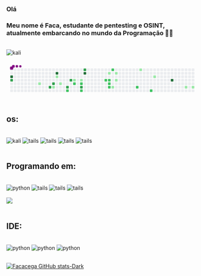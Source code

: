 ### Olá
### Meu nome é Faca, estudante de pentesting e OSINT, atualmente embarcando no mundo da Programação 🐱‍👤

<div style="display: inline_block"><br/>
<img align="center" alt="kali" src="https://img.shields.io/badge/Red%20Hat-EE0000?style=for-the-badge&logo=redhat&logoColor=white" />
</div>

<svg viewBox="-16 -32 880 192" width="880" height="192" xmlns="http://www.w3.org/2000/svg"><desc>Generated with https://github.com/Platane/snk</desc><style>@keyframes c0{69.84%{fill:var(--c4)}69.86%,to{fill:var(--ce)}}@keyframes c1{54.76%{fill:var(--c3)}54.78%,to{fill:var(--ce)}}@keyframes c2{3.99%{fill:var(--c1)}4.01%,to{fill:var(--ce)}}@keyframes c3{50.76%{fill:var(--c3)}50.78%,to{fill:var(--ce)}}@keyframes c4{50.14%{fill:var(--c3)}50.16%,to{fill:var(--ce)}}@keyframes c5{7.99%{fill:var(--c1)}8.01%,to{fill:var(--ce)}}@keyframes c6{65.53%{fill:var(--c4)}65.55%,to{fill:var(--ce)}}@keyframes c7{6.14%{fill:var(--c1)}6.16%,to{fill:var(--ce)}}@keyframes c8{7.07%{fill:var(--c1)}7.09%,to{fill:var(--ce)}}@keyframes c9{47.37%{fill:var(--c3)}47.39%,to{fill:var(--ce)}}@keyframes ca{43.99%{fill:var(--c2)}44.01%,to{fill:var(--ce)}}@keyframes cb{48.3%{fill:var(--c3)}48.32%,to{fill:var(--ce)}}@keyframes cc{11.68%{fill:var(--c1)}11.7%,to{fill:var(--ce)}}@keyframes cd{42.76%{fill:var(--c2)}42.78%,to{fill:var(--ce)}}@keyframes ce{12.3%{fill:var(--c1)}12.32%,to{fill:var(--ce)}}@keyframes cf{42.14%{fill:var(--c2)}42.16%,to{fill:var(--ce)}}@keyframes cg{46.14%{fill:var(--c3)}46.16%,to{fill:var(--ce)}}@keyframes ch{45.84%{fill:var(--c2)}45.86%,to{fill:var(--ce)}}@keyframes ci{62.76%{fill:var(--c3)}62.78%,to{fill:var(--ce)}}@keyframes cj{63.07%{fill:var(--c4)}63.09%,to{fill:var(--ce)}}@keyframes ck{36.61%{fill:var(--c2)}36.63%,to{fill:var(--ce)}}@keyframes cl{15.37%{fill:var(--c1)}15.39%,to{fill:var(--ce)}}@keyframes cm{36.3%{fill:var(--c2)}36.32%,to{fill:var(--ce)}}@keyframes cn{35.99%{fill:var(--c2)}36.01%,to{fill:var(--ce)}}@keyframes co{35.68%{fill:var(--c2)}35.7%,to{fill:var(--ce)}}@keyframes cp{38.14%{fill:var(--c2)}38.16%,to{fill:var(--ce)}}@keyframes cq{17.53%{fill:var(--c1)}17.55%,to{fill:var(--ce)}}@keyframes cr{15.99%{fill:var(--c1)}16.01%,to{fill:var(--ce)}}@keyframes cs{16.61%{fill:var(--c1)}16.63%,to{fill:var(--ce)}}@keyframes ct{33.22%{fill:var(--c2)}33.24%,to{fill:var(--ce)}}@keyframes cu{21.53%{fill:var(--c1)}21.55%,to{fill:var(--ce)}}@keyframes cv{31.68%{fill:var(--c2)}31.7%,to{fill:var(--ce)}}@keyframes cw{23.37%{fill:var(--c1)}23.39%,to{fill:var(--ce)}}@keyframes cx{84.3%{fill:var(--c4)}84.32%,to{fill:var(--ce)}}@keyframes cy{27.07%{fill:var(--c1)}27.09%,to{fill:var(--ce)}}@keyframes cz{27.68%{fill:var(--c1)}27.7%,to{fill:var(--ce)}}@keyframes u0{3.99%{transform:scale(0,1)}4.01%,6.14%{transform:scale(.07,1)}6.16%,7.07%{transform:scale(.14,1)}7.09%,7.99%{transform:scale(.21,1)}11.68%,8.01%{transform:scale(.29,1)}11.7%,12.3%{transform:scale(.36,1)}12.32%,15.37%{transform:scale(.43,1)}15.39%,15.99%{transform:scale(.5,1)}16.01%,16.61%{transform:scale(.57,1)}16.63%,17.53%{transform:scale(.64,1)}17.55%,21.53%{transform:scale(.71,1)}21.55%,23.37%{transform:scale(.79,1)}23.39%,27.07%{transform:scale(.86,1)}27.09%,27.68%{transform:scale(.93,1)}27.7%,to{transform:scale(1,1)}}@keyframes u1{31.68%{transform:scale(0,1)}31.7%,33.22%{transform:scale(.09,1)}33.24%,35.68%{transform:scale(.18,1)}35.7%,35.99%{transform:scale(.27,1)}36.01%,36.3%{transform:scale(.36,1)}36.32%,36.61%{transform:scale(.45,1)}36.63%,38.14%{transform:scale(.55,1)}38.16%,42.14%{transform:scale(.64,1)}42.16%,42.76%{transform:scale(.73,1)}42.78%,43.99%{transform:scale(.82,1)}44.01%,45.84%{transform:scale(.91,1)}45.86%,to{transform:scale(1,1)}}@keyframes u2{46.14%{transform:scale(0,1)}46.16%,47.37%{transform:scale(.14,1)}47.39%,48.3%{transform:scale(.29,1)}48.32%,50.14%{transform:scale(.43,1)}50.16%,50.76%{transform:scale(.57,1)}50.78%,54.76%{transform:scale(.71,1)}54.78%,62.76%{transform:scale(.86,1)}62.78%,to{transform:scale(1,1)}}@keyframes u3{63.07%{transform:scale(0,1)}63.09%,65.53%{transform:scale(.25,1)}65.55%,69.84%{transform:scale(.5,1)}69.86%,84.3%{transform:scale(.75,1)}84.32%,to{transform:scale(1,1)}}@keyframes s0{0%,99.69%{transform:translate(0,-16px)}.31%{transform:translate(0,0)}2.77%{transform:translate(128px,0)}4%{transform:translate(128px,64px)}4.92%,50.46%{transform:translate(176px,64px)}5.23%{transform:translate(176px,48px)}5.85%{transform:translate(208px,48px)}6.15%{transform:translate(208px,32px)}6.46%{transform:translate(224px,32px)}7.08%{transform:translate(224px,64px)}7.38%{transform:translate(208px,64px)}7.69%{transform:translate(208px,80px)}8%{transform:translate(192px,80px)}8.31%{transform:translate(192px,96px)}9.23%{transform:translate(240px,96px)}9.85%{transform:translate(240px,64px)}10.15%,47.69%{transform:translate(256px,64px)}10.77%{transform:translate(256px,32px)}11.38%{transform:translate(288px,32px)}11.69%{transform:translate(288px,48px)}14.15%{transform:translate(416px,48px)}14.46%{transform:translate(416px,32px)}15.08%{transform:translate(448px,32px)}15.38%{transform:translate(448px,16px)}16%{transform:translate(480px,16px)}16.62%{transform:translate(480px,48px)}16.92%{transform:translate(464px,48px)}17.54%{transform:translate(464px,80px)}19.38%{transform:translate(560px,80px)}19.69%{transform:translate(560px,64px)}20.31%{transform:translate(592px,64px)}21.54%{transform:translate(592px,0)}22.77%{transform:translate(656px,0)}23.38%{transform:translate(656px,32px)}26.15%{transform:translate(800px,32px)}27.08%{transform:translate(800px,80px)}27.69%{transform:translate(832px,80px)}28%{transform:translate(832px,96px)}31.69%{transform:translate(640px,96px)}32%{transform:translate(640px,80px)}35.69%{transform:translate(448px,80px)}36.31%{transform:translate(448px,48px)}36.62%{transform:translate(432px,48px)}36.92%{transform:translate(432px,32px)}37.54%{transform:translate(464px,32px)}38.15%{transform:translate(464px,0)}40.31%{transform:translate(352px,0)}40.92%{transform:translate(352px,32px)}41.54%{transform:translate(320px,32px)}42.15%{transform:translate(320px,64px)}43.08%,48%{transform:translate(272px,64px)}43.69%{transform:translate(272px,96px)}44%{transform:translate(256px,96px)}44.31%{transform:translate(256px,112px)}45.54%{transform:translate(320px,112px)}46.15%{transform:translate(320px,80px)}47.38%{transform:translate(256px,80px)}48.31%{transform:translate(272px,48px)}49.85%{transform:translate(192px,48px)}50.15%{transform:translate(192px,64px)}50.77%{transform:translate(176px,80px)}51.08%{transform:translate(160px,80px)}51.69%{transform:translate(160px,48px)}55.08%{transform:translate(-16px,48px)}55.69%{transform:translate(-16px,16px)}59.69%{transform:translate(192px,16px)}60%{transform:translate(192px,0)}62.77%{transform:translate(336px,0)}63.08%{transform:translate(336px,16px)}69.54%{transform:translate(0,16px)}69.85%{transform:translate(0,32px)}84%{transform:translate(736px,32px)}84.31%{transform:translate(736px,48px)}96.92%{transform:translate(80px,48px)}97.54%{transform:translate(80px,16px)}97.85%{transform:translate(64px,16px)}98.46%{transform:translate(64px,-16px)}}@keyframes s1{0%,99.69%{transform:translate(16px,-16px)}.31%{transform:translate(0,-16px)}.62%{transform:translate(0,0)}3.08%{transform:translate(128px,0)}4.31%{transform:translate(128px,64px)}5.23%,50.77%{transform:translate(176px,64px)}5.54%{transform:translate(176px,48px)}6.15%{transform:translate(208px,48px)}6.46%{transform:translate(208px,32px)}6.77%{transform:translate(224px,32px)}7.38%{transform:translate(224px,64px)}7.69%{transform:translate(208px,64px)}8%{transform:translate(208px,80px)}8.31%{transform:translate(192px,80px)}8.62%{transform:translate(192px,96px)}9.54%{transform:translate(240px,96px)}10.15%{transform:translate(240px,64px)}10.46%,48%{transform:translate(256px,64px)}11.08%{transform:translate(256px,32px)}11.69%{transform:translate(288px,32px)}12%{transform:translate(288px,48px)}14.46%{transform:translate(416px,48px)}14.77%{transform:translate(416px,32px)}15.38%{transform:translate(448px,32px)}15.69%{transform:translate(448px,16px)}16.31%{transform:translate(480px,16px)}16.92%{transform:translate(480px,48px)}17.23%{transform:translate(464px,48px)}17.85%{transform:translate(464px,80px)}19.69%{transform:translate(560px,80px)}20%{transform:translate(560px,64px)}20.62%{transform:translate(592px,64px)}21.85%{transform:translate(592px,0)}23.08%{transform:translate(656px,0)}23.69%{transform:translate(656px,32px)}26.46%{transform:translate(800px,32px)}27.38%{transform:translate(800px,80px)}28%{transform:translate(832px,80px)}28.31%{transform:translate(832px,96px)}32%{transform:translate(640px,96px)}32.31%{transform:translate(640px,80px)}36%{transform:translate(448px,80px)}36.62%{transform:translate(448px,48px)}36.92%{transform:translate(432px,48px)}37.23%{transform:translate(432px,32px)}37.85%{transform:translate(464px,32px)}38.46%{transform:translate(464px,0)}40.62%{transform:translate(352px,0)}41.23%{transform:translate(352px,32px)}41.85%{transform:translate(320px,32px)}42.46%{transform:translate(320px,64px)}43.38%,48.31%{transform:translate(272px,64px)}44%{transform:translate(272px,96px)}44.31%{transform:translate(256px,96px)}44.62%{transform:translate(256px,112px)}45.85%{transform:translate(320px,112px)}46.46%{transform:translate(320px,80px)}47.69%{transform:translate(256px,80px)}48.62%{transform:translate(272px,48px)}50.15%{transform:translate(192px,48px)}50.46%{transform:translate(192px,64px)}51.08%{transform:translate(176px,80px)}51.38%{transform:translate(160px,80px)}52%{transform:translate(160px,48px)}55.38%{transform:translate(-16px,48px)}56%{transform:translate(-16px,16px)}60%{transform:translate(192px,16px)}60.31%{transform:translate(192px,0)}63.08%{transform:translate(336px,0)}63.38%{transform:translate(336px,16px)}69.85%{transform:translate(0,16px)}70.15%{transform:translate(0,32px)}84.31%{transform:translate(736px,32px)}84.62%{transform:translate(736px,48px)}97.23%{transform:translate(80px,48px)}97.85%{transform:translate(80px,16px)}98.15%{transform:translate(64px,16px)}98.77%{transform:translate(64px,-16px)}}@keyframes s2{0%,99.69%{transform:translate(32px,-16px)}.62%{transform:translate(0,-16px)}.92%{transform:translate(0,0)}3.38%{transform:translate(128px,0)}4.62%{transform:translate(128px,64px)}5.54%,51.08%{transform:translate(176px,64px)}5.85%{transform:translate(176px,48px)}6.46%{transform:translate(208px,48px)}6.77%{transform:translate(208px,32px)}7.08%{transform:translate(224px,32px)}7.69%{transform:translate(224px,64px)}8%{transform:translate(208px,64px)}8.31%{transform:translate(208px,80px)}8.62%{transform:translate(192px,80px)}8.92%{transform:translate(192px,96px)}9.85%{transform:translate(240px,96px)}10.46%{transform:translate(240px,64px)}10.77%,48.31%{transform:translate(256px,64px)}11.38%{transform:translate(256px,32px)}12%{transform:translate(288px,32px)}12.31%{transform:translate(288px,48px)}14.77%{transform:translate(416px,48px)}15.08%{transform:translate(416px,32px)}15.69%{transform:translate(448px,32px)}16%{transform:translate(448px,16px)}16.62%{transform:translate(480px,16px)}17.23%{transform:translate(480px,48px)}17.54%{transform:translate(464px,48px)}18.15%{transform:translate(464px,80px)}20%{transform:translate(560px,80px)}20.31%{transform:translate(560px,64px)}20.92%{transform:translate(592px,64px)}22.15%{transform:translate(592px,0)}23.38%{transform:translate(656px,0)}24%{transform:translate(656px,32px)}26.77%{transform:translate(800px,32px)}27.69%{transform:translate(800px,80px)}28.31%{transform:translate(832px,80px)}28.62%{transform:translate(832px,96px)}32.31%{transform:translate(640px,96px)}32.62%{transform:translate(640px,80px)}36.31%{transform:translate(448px,80px)}36.92%{transform:translate(448px,48px)}37.23%{transform:translate(432px,48px)}37.54%{transform:translate(432px,32px)}38.15%{transform:translate(464px,32px)}38.77%{transform:translate(464px,0)}40.92%{transform:translate(352px,0)}41.54%{transform:translate(352px,32px)}42.15%{transform:translate(320px,32px)}42.77%{transform:translate(320px,64px)}43.69%,48.62%{transform:translate(272px,64px)}44.31%{transform:translate(272px,96px)}44.62%{transform:translate(256px,96px)}44.92%{transform:translate(256px,112px)}46.15%{transform:translate(320px,112px)}46.77%{transform:translate(320px,80px)}48%{transform:translate(256px,80px)}48.92%{transform:translate(272px,48px)}50.46%{transform:translate(192px,48px)}50.77%{transform:translate(192px,64px)}51.38%{transform:translate(176px,80px)}51.69%{transform:translate(160px,80px)}52.31%{transform:translate(160px,48px)}55.69%{transform:translate(-16px,48px)}56.31%{transform:translate(-16px,16px)}60.31%{transform:translate(192px,16px)}60.62%{transform:translate(192px,0)}63.38%{transform:translate(336px,0)}63.69%{transform:translate(336px,16px)}70.15%{transform:translate(0,16px)}70.46%{transform:translate(0,32px)}84.62%{transform:translate(736px,32px)}84.92%{transform:translate(736px,48px)}97.54%{transform:translate(80px,48px)}98.15%{transform:translate(80px,16px)}98.46%{transform:translate(64px,16px)}99.08%{transform:translate(64px,-16px)}}@keyframes s3{0%,99.69%{transform:translate(48px,-16px)}.92%{transform:translate(0,-16px)}1.23%{transform:translate(0,0)}3.69%{transform:translate(128px,0)}4.92%{transform:translate(128px,64px)}5.85%,51.38%{transform:translate(176px,64px)}6.15%{transform:translate(176px,48px)}6.77%{transform:translate(208px,48px)}7.08%{transform:translate(208px,32px)}7.38%{transform:translate(224px,32px)}8%{transform:translate(224px,64px)}8.31%{transform:translate(208px,64px)}8.62%{transform:translate(208px,80px)}8.92%{transform:translate(192px,80px)}9.23%{transform:translate(192px,96px)}10.15%{transform:translate(240px,96px)}10.77%{transform:translate(240px,64px)}11.08%,48.62%{transform:translate(256px,64px)}11.69%{transform:translate(256px,32px)}12.31%{transform:translate(288px,32px)}12.62%{transform:translate(288px,48px)}15.08%{transform:translate(416px,48px)}15.38%{transform:translate(416px,32px)}16%{transform:translate(448px,32px)}16.31%{transform:translate(448px,16px)}16.92%{transform:translate(480px,16px)}17.54%{transform:translate(480px,48px)}17.85%{transform:translate(464px,48px)}18.46%{transform:translate(464px,80px)}20.31%{transform:translate(560px,80px)}20.62%{transform:translate(560px,64px)}21.23%{transform:translate(592px,64px)}22.46%{transform:translate(592px,0)}23.69%{transform:translate(656px,0)}24.31%{transform:translate(656px,32px)}27.08%{transform:translate(800px,32px)}28%{transform:translate(800px,80px)}28.62%{transform:translate(832px,80px)}28.92%{transform:translate(832px,96px)}32.62%{transform:translate(640px,96px)}32.92%{transform:translate(640px,80px)}36.62%{transform:translate(448px,80px)}37.23%{transform:translate(448px,48px)}37.54%{transform:translate(432px,48px)}37.85%{transform:translate(432px,32px)}38.46%{transform:translate(464px,32px)}39.08%{transform:translate(464px,0)}41.23%{transform:translate(352px,0)}41.85%{transform:translate(352px,32px)}42.46%{transform:translate(320px,32px)}43.08%{transform:translate(320px,64px)}44%,48.92%{transform:translate(272px,64px)}44.62%{transform:translate(272px,96px)}44.92%{transform:translate(256px,96px)}45.23%{transform:translate(256px,112px)}46.46%{transform:translate(320px,112px)}47.08%{transform:translate(320px,80px)}48.31%{transform:translate(256px,80px)}49.23%{transform:translate(272px,48px)}50.77%{transform:translate(192px,48px)}51.08%{transform:translate(192px,64px)}51.69%{transform:translate(176px,80px)}52%{transform:translate(160px,80px)}52.62%{transform:translate(160px,48px)}56%{transform:translate(-16px,48px)}56.62%{transform:translate(-16px,16px)}60.62%{transform:translate(192px,16px)}60.92%{transform:translate(192px,0)}63.69%{transform:translate(336px,0)}64%{transform:translate(336px,16px)}70.46%{transform:translate(0,16px)}70.77%{transform:translate(0,32px)}84.92%{transform:translate(736px,32px)}85.23%{transform:translate(736px,48px)}97.85%{transform:translate(80px,48px)}98.46%{transform:translate(80px,16px)}98.77%{transform:translate(64px,16px)}99.38%{transform:translate(64px,-16px)}}:root{--cb:#1b1f230a;--cs:purple;--ce:#ebedf0;--c0:#ebedf0;--c1:#9be9a8;--c2:#40c463;--c3:#30a14e;--c4:#216e39}@media (prefers-color-scheme:dark){:root{--cb:#1b1f230a;--cs:purple;--ce:#161b22;--c1:#01311f;--c2:#034525;--c3:#0f6d31;--c4:#00c647}}.c{shape-rendering:geometricPrecision;fill:var(--ce);stroke-width:1px;stroke:var(--cb);animation:none 32500ms linear infinite}.c.c0{fill:var(--c4);animation-name:c0}.c.c1{fill:var(--c3);animation-name:c1}.c.c2{fill:var(--c1);animation-name:c2}.c.c3,.c.c4{fill:var(--c3);animation-name:c3}.c.c4{animation-name:c4}.c.c5{fill:var(--c1);animation-name:c5}.c.c6{fill:var(--c4);animation-name:c6}.c.c7,.c.c8{fill:var(--c1);animation-name:c7}.c.c8{animation-name:c8}.c.c9{fill:var(--c3);animation-name:c9}.c.ca{fill:var(--c2);animation-name:ca}.c.cb{fill:var(--c3);animation-name:cb}.c.cc{fill:var(--c1);animation-name:cc}.c.cd{fill:var(--c2);animation-name:cd}.c.ce{fill:var(--c1);animation-name:ce}.c.cf{fill:var(--c2);animation-name:cf}.c.cg{fill:var(--c3);animation-name:cg}.c.ch{fill:var(--c2);animation-name:ch}.c.ci{fill:var(--c3);animation-name:ci}.c.cj{fill:var(--c4);animation-name:cj}.c.ck{fill:var(--c2);animation-name:ck}.c.cl{fill:var(--c1);animation-name:cl}.c.cm{fill:var(--c2);animation-name:cm}.c.cn,.c.co,.c.cp{fill:var(--c2);animation-name:cn}.c.co,.c.cp{animation-name:co}.c.cp{animation-name:cp}.c.cq,.c.cr,.c.cs{fill:var(--c1);animation-name:cq}.c.cr,.c.cs{animation-name:cr}.c.cs{animation-name:cs}.c.ct{fill:var(--c2);animation-name:ct}.c.cu{fill:var(--c1);animation-name:cu}.c.cv{fill:var(--c2);animation-name:cv}.c.cw{fill:var(--c1);animation-name:cw}.c.cx{fill:var(--c4);animation-name:cx}.c.cy,.c.cz{fill:var(--c1);animation-name:cy}.c.cz{animation-name:cz}.s,.u{animation:none linear 32500ms infinite}.u,.u.u0{transform-origin:0 0}.u{transform:scale(0,1)}.u.u0{fill:var(--c1);animation-name:u0}.u.u1{fill:var(--c2);animation-name:u1;transform-origin:329.8px 0}.u.u2{fill:var(--c3);animation-name:u2;transform-origin:588.9px 0}.u.u3{fill:var(--c4);animation-name:u3;transform-origin:753.8px 0}.s{shape-rendering:geometricPrecision;fill:var(--cs)}.s.s0{transform:translate(0,-16px);animation-name:s0}.s.s1{transform:translate(16px,-16px);animation-name:s1}.s.s2{transform:translate(32px,-16px);animation-name:s2}.s.s3{transform:translate(48px,-16px);animation-name:s3}</style><rect class="c" x="2" y="2" rx="2" ry="2" width="12" height="12"/><rect class="c" x="2" y="18" rx="2" ry="2" width="12" height="12"/><rect class="c c0" x="2" y="34" rx="2" ry="2" width="12" height="12"/><rect class="c c1" x="2" y="50" rx="2" ry="2" width="12" height="12"/><rect class="c" x="2" y="66" rx="2" ry="2" width="12" height="12"/><rect class="c" x="2" y="82" rx="2" ry="2" width="12" height="12"/><rect class="c" x="2" y="98" rx="2" ry="2" width="12" height="12"/><rect class="c" x="18" y="2" rx="2" ry="2" width="12" height="12"/><rect class="c" x="18" y="18" rx="2" ry="2" width="12" height="12"/><rect class="c" x="18" y="34" rx="2" ry="2" width="12" height="12"/><rect class="c" x="18" y="50" rx="2" ry="2" width="12" height="12"/><rect class="c" x="18" y="66" rx="2" ry="2" width="12" height="12"/><rect class="c" x="18" y="82" rx="2" ry="2" width="12" height="12"/><rect class="c" x="18" y="98" rx="2" ry="2" width="12" height="12"/><rect class="c" x="34" y="2" rx="2" ry="2" width="12" height="12"/><rect class="c" x="34" y="18" rx="2" ry="2" width="12" height="12"/><rect class="c" x="34" y="34" rx="2" ry="2" width="12" height="12"/><rect class="c" x="34" y="50" rx="2" ry="2" width="12" height="12"/><rect class="c" x="34" y="66" rx="2" ry="2" width="12" height="12"/><rect class="c" x="34" y="82" rx="2" ry="2" width="12" height="12"/><rect class="c" x="34" y="98" rx="2" ry="2" width="12" height="12"/><rect class="c" x="50" y="2" rx="2" ry="2" width="12" height="12"/><rect class="c" x="50" y="18" rx="2" ry="2" width="12" height="12"/><rect class="c" x="50" y="34" rx="2" ry="2" width="12" height="12"/><rect class="c" x="50" y="50" rx="2" ry="2" width="12" height="12"/><rect class="c" x="50" y="66" rx="2" ry="2" width="12" height="12"/><rect class="c" x="50" y="82" rx="2" ry="2" width="12" height="12"/><rect class="c" x="50" y="98" rx="2" ry="2" width="12" height="12"/><rect class="c" x="66" y="2" rx="2" ry="2" width="12" height="12"/><rect class="c" x="66" y="18" rx="2" ry="2" width="12" height="12"/><rect class="c" x="66" y="34" rx="2" ry="2" width="12" height="12"/><rect class="c" x="66" y="50" rx="2" ry="2" width="12" height="12"/><rect class="c" x="66" y="66" rx="2" ry="2" width="12" height="12"/><rect class="c" x="66" y="82" rx="2" ry="2" width="12" height="12"/><rect class="c" x="66" y="98" rx="2" ry="2" width="12" height="12"/><rect class="c" x="82" y="2" rx="2" ry="2" width="12" height="12"/><rect class="c" x="82" y="18" rx="2" ry="2" width="12" height="12"/><rect class="c" x="82" y="34" rx="2" ry="2" width="12" height="12"/><rect class="c" x="82" y="50" rx="2" ry="2" width="12" height="12"/><rect class="c" x="82" y="66" rx="2" ry="2" width="12" height="12"/><rect class="c" x="82" y="82" rx="2" ry="2" width="12" height="12"/><rect class="c" x="82" y="98" rx="2" ry="2" width="12" height="12"/><rect class="c" x="98" y="2" rx="2" ry="2" width="12" height="12"/><rect class="c" x="98" y="18" rx="2" ry="2" width="12" height="12"/><rect class="c" x="98" y="34" rx="2" ry="2" width="12" height="12"/><rect class="c" x="98" y="50" rx="2" ry="2" width="12" height="12"/><rect class="c" x="98" y="66" rx="2" ry="2" width="12" height="12"/><rect class="c" x="98" y="82" rx="2" ry="2" width="12" height="12"/><rect class="c" x="98" y="98" rx="2" ry="2" width="12" height="12"/><rect class="c" x="114" y="2" rx="2" ry="2" width="12" height="12"/><rect class="c" x="114" y="18" rx="2" ry="2" width="12" height="12"/><rect class="c" x="114" y="34" rx="2" ry="2" width="12" height="12"/><rect class="c" x="114" y="50" rx="2" ry="2" width="12" height="12"/><rect class="c" x="114" y="66" rx="2" ry="2" width="12" height="12"/><rect class="c" x="114" y="82" rx="2" ry="2" width="12" height="12"/><rect class="c" x="114" y="98" rx="2" ry="2" width="12" height="12"/><rect class="c" x="130" y="2" rx="2" ry="2" width="12" height="12"/><rect class="c" x="130" y="18" rx="2" ry="2" width="12" height="12"/><rect class="c" x="130" y="34" rx="2" ry="2" width="12" height="12"/><rect class="c" x="130" y="50" rx="2" ry="2" width="12" height="12"/><rect class="c c2" x="130" y="66" rx="2" ry="2" width="12" height="12"/><rect class="c" x="130" y="82" rx="2" ry="2" width="12" height="12"/><rect class="c" x="130" y="98" rx="2" ry="2" width="12" height="12"/><rect class="c" x="146" y="2" rx="2" ry="2" width="12" height="12"/><rect class="c" x="146" y="18" rx="2" ry="2" width="12" height="12"/><rect class="c" x="146" y="34" rx="2" ry="2" width="12" height="12"/><rect class="c" x="146" y="50" rx="2" ry="2" width="12" height="12"/><rect class="c" x="146" y="66" rx="2" ry="2" width="12" height="12"/><rect class="c" x="146" y="82" rx="2" ry="2" width="12" height="12"/><rect class="c" x="146" y="98" rx="2" ry="2" width="12" height="12"/><rect class="c" x="162" y="2" rx="2" ry="2" width="12" height="12"/><rect class="c" x="162" y="18" rx="2" ry="2" width="12" height="12"/><rect class="c" x="162" y="34" rx="2" ry="2" width="12" height="12"/><rect class="c" x="162" y="50" rx="2" ry="2" width="12" height="12"/><rect class="c" x="162" y="66" rx="2" ry="2" width="12" height="12"/><rect class="c" x="162" y="82" rx="2" ry="2" width="12" height="12"/><rect class="c" x="162" y="98" rx="2" ry="2" width="12" height="12"/><rect class="c" x="178" y="2" rx="2" ry="2" width="12" height="12"/><rect class="c" x="178" y="18" rx="2" ry="2" width="12" height="12"/><rect class="c" x="178" y="34" rx="2" ry="2" width="12" height="12"/><rect class="c" x="178" y="50" rx="2" ry="2" width="12" height="12"/><rect class="c" x="178" y="66" rx="2" ry="2" width="12" height="12"/><rect class="c c3" x="178" y="82" rx="2" ry="2" width="12" height="12"/><rect class="c" x="178" y="98" rx="2" ry="2" width="12" height="12"/><rect class="c" x="194" y="2" rx="2" ry="2" width="12" height="12"/><rect class="c" x="194" y="18" rx="2" ry="2" width="12" height="12"/><rect class="c" x="194" y="34" rx="2" ry="2" width="12" height="12"/><rect class="c" x="194" y="50" rx="2" ry="2" width="12" height="12"/><rect class="c c4" x="194" y="66" rx="2" ry="2" width="12" height="12"/><rect class="c c5" x="194" y="82" rx="2" ry="2" width="12" height="12"/><rect class="c" x="194" y="98" rx="2" ry="2" width="12" height="12"/><rect class="c" x="210" y="2" rx="2" ry="2" width="12" height="12"/><rect class="c c6" x="210" y="18" rx="2" ry="2" width="12" height="12"/><rect class="c c7" x="210" y="34" rx="2" ry="2" width="12" height="12"/><rect class="c" x="210" y="50" rx="2" ry="2" width="12" height="12"/><rect class="c" x="210" y="66" rx="2" ry="2" width="12" height="12"/><rect class="c" x="210" y="82" rx="2" ry="2" width="12" height="12"/><rect class="c" x="210" y="98" rx="2" ry="2" width="12" height="12"/><rect class="c" x="226" y="2" rx="2" ry="2" width="12" height="12"/><rect class="c" x="226" y="18" rx="2" ry="2" width="12" height="12"/><rect class="c" x="226" y="34" rx="2" ry="2" width="12" height="12"/><rect class="c" x="226" y="50" rx="2" ry="2" width="12" height="12"/><rect class="c c8" x="226" y="66" rx="2" ry="2" width="12" height="12"/><rect class="c" x="226" y="82" rx="2" ry="2" width="12" height="12"/><rect class="c" x="226" y="98" rx="2" ry="2" width="12" height="12"/><rect class="c" x="242" y="2" rx="2" ry="2" width="12" height="12"/><rect class="c" x="242" y="18" rx="2" ry="2" width="12" height="12"/><rect class="c" x="242" y="34" rx="2" ry="2" width="12" height="12"/><rect class="c" x="242" y="50" rx="2" ry="2" width="12" height="12"/><rect class="c" x="242" y="66" rx="2" ry="2" width="12" height="12"/><rect class="c" x="242" y="82" rx="2" ry="2" width="12" height="12"/><rect class="c" x="242" y="98" rx="2" ry="2" width="12" height="12"/><rect class="c" x="258" y="2" rx="2" ry="2" width="12" height="12"/><rect class="c" x="258" y="18" rx="2" ry="2" width="12" height="12"/><rect class="c" x="258" y="34" rx="2" ry="2" width="12" height="12"/><rect class="c" x="258" y="50" rx="2" ry="2" width="12" height="12"/><rect class="c" x="258" y="66" rx="2" ry="2" width="12" height="12"/><rect class="c c9" x="258" y="82" rx="2" ry="2" width="12" height="12"/><rect class="c ca" x="258" y="98" rx="2" ry="2" width="12" height="12"/><rect class="c" x="274" y="2" rx="2" ry="2" width="12" height="12"/><rect class="c" x="274" y="18" rx="2" ry="2" width="12" height="12"/><rect class="c" x="274" y="34" rx="2" ry="2" width="12" height="12"/><rect class="c cb" x="274" y="50" rx="2" ry="2" width="12" height="12"/><rect class="c" x="274" y="66" rx="2" ry="2" width="12" height="12"/><rect class="c" x="274" y="82" rx="2" ry="2" width="12" height="12"/><rect class="c" x="274" y="98" rx="2" ry="2" width="12" height="12"/><rect class="c" x="290" y="2" rx="2" ry="2" width="12" height="12"/><rect class="c" x="290" y="18" rx="2" ry="2" width="12" height="12"/><rect class="c" x="290" y="34" rx="2" ry="2" width="12" height="12"/><rect class="c cc" x="290" y="50" rx="2" ry="2" width="12" height="12"/><rect class="c cd" x="290" y="66" rx="2" ry="2" width="12" height="12"/><rect class="c" x="290" y="82" rx="2" ry="2" width="12" height="12"/><rect class="c" x="290" y="98" rx="2" ry="2" width="12" height="12"/><rect class="c" x="306" y="2" rx="2" ry="2" width="12" height="12"/><rect class="c" x="306" y="18" rx="2" ry="2" width="12" height="12"/><rect class="c" x="306" y="34" rx="2" ry="2" width="12" height="12"/><rect class="c" x="306" y="50" rx="2" ry="2" width="12" height="12"/><rect class="c" x="306" y="66" rx="2" ry="2" width="12" height="12"/><rect class="c" x="306" y="82" rx="2" ry="2" width="12" height="12"/><rect class="c" x="306" y="98" rx="2" ry="2" width="12" height="12"/><rect class="c" x="322" y="2" rx="2" ry="2" width="12" height="12"/><rect class="c" x="322" y="18" rx="2" ry="2" width="12" height="12"/><rect class="c" x="322" y="34" rx="2" ry="2" width="12" height="12"/><rect class="c ce" x="322" y="50" rx="2" ry="2" width="12" height="12"/><rect class="c cf" x="322" y="66" rx="2" ry="2" width="12" height="12"/><rect class="c cg" x="322" y="82" rx="2" ry="2" width="12" height="12"/><rect class="c ch" x="322" y="98" rx="2" ry="2" width="12" height="12"/><rect class="c ci" x="338" y="2" rx="2" ry="2" width="12" height="12"/><rect class="c cj" x="338" y="18" rx="2" ry="2" width="12" height="12"/><rect class="c" x="338" y="34" rx="2" ry="2" width="12" height="12"/><rect class="c" x="338" y="50" rx="2" ry="2" width="12" height="12"/><rect class="c" x="338" y="66" rx="2" ry="2" width="12" height="12"/><rect class="c" x="338" y="82" rx="2" ry="2" width="12" height="12"/><rect class="c" x="338" y="98" rx="2" ry="2" width="12" height="12"/><rect class="c" x="354" y="2" rx="2" ry="2" width="12" height="12"/><rect class="c" x="354" y="18" rx="2" ry="2" width="12" height="12"/><rect class="c" x="354" y="34" rx="2" ry="2" width="12" height="12"/><rect class="c" x="354" y="50" rx="2" ry="2" width="12" height="12"/><rect class="c" x="354" y="66" rx="2" ry="2" width="12" height="12"/><rect class="c" x="354" y="82" rx="2" ry="2" width="12" height="12"/><rect class="c" x="354" y="98" rx="2" ry="2" width="12" height="12"/><rect class="c" x="370" y="2" rx="2" ry="2" width="12" height="12"/><rect class="c" x="370" y="18" rx="2" ry="2" width="12" height="12"/><rect class="c" x="370" y="34" rx="2" ry="2" width="12" height="12"/><rect class="c" x="370" y="50" rx="2" ry="2" width="12" height="12"/><rect class="c" x="370" y="66" rx="2" ry="2" width="12" height="12"/><rect class="c" x="370" y="82" rx="2" ry="2" width="12" height="12"/><rect class="c" x="370" y="98" rx="2" ry="2" width="12" height="12"/><rect class="c" x="386" y="2" rx="2" ry="2" width="12" height="12"/><rect class="c" x="386" y="18" rx="2" ry="2" width="12" height="12"/><rect class="c" x="386" y="34" rx="2" ry="2" width="12" height="12"/><rect class="c" x="386" y="50" rx="2" ry="2" width="12" height="12"/><rect class="c" x="386" y="66" rx="2" ry="2" width="12" height="12"/><rect class="c" x="386" y="82" rx="2" ry="2" width="12" height="12"/><rect class="c" x="386" y="98" rx="2" ry="2" width="12" height="12"/><rect class="c" x="402" y="2" rx="2" ry="2" width="12" height="12"/><rect class="c" x="402" y="18" rx="2" ry="2" width="12" height="12"/><rect class="c" x="402" y="34" rx="2" ry="2" width="12" height="12"/><rect class="c" x="402" y="50" rx="2" ry="2" width="12" height="12"/><rect class="c" x="402" y="66" rx="2" ry="2" width="12" height="12"/><rect class="c" x="402" y="82" rx="2" ry="2" width="12" height="12"/><rect class="c" x="402" y="98" rx="2" ry="2" width="12" height="12"/><rect class="c" x="418" y="2" rx="2" ry="2" width="12" height="12"/><rect class="c" x="418" y="18" rx="2" ry="2" width="12" height="12"/><rect class="c" x="418" y="34" rx="2" ry="2" width="12" height="12"/><rect class="c" x="418" y="50" rx="2" ry="2" width="12" height="12"/><rect class="c" x="418" y="66" rx="2" ry="2" width="12" height="12"/><rect class="c" x="418" y="82" rx="2" ry="2" width="12" height="12"/><rect class="c" x="418" y="98" rx="2" ry="2" width="12" height="12"/><rect class="c" x="434" y="2" rx="2" ry="2" width="12" height="12"/><rect class="c" x="434" y="18" rx="2" ry="2" width="12" height="12"/><rect class="c" x="434" y="34" rx="2" ry="2" width="12" height="12"/><rect class="c ck" x="434" y="50" rx="2" ry="2" width="12" height="12"/><rect class="c" x="434" y="66" rx="2" ry="2" width="12" height="12"/><rect class="c" x="434" y="82" rx="2" ry="2" width="12" height="12"/><rect class="c" x="434" y="98" rx="2" ry="2" width="12" height="12"/><rect class="c" x="450" y="2" rx="2" ry="2" width="12" height="12"/><rect class="c cl" x="450" y="18" rx="2" ry="2" width="12" height="12"/><rect class="c" x="450" y="34" rx="2" ry="2" width="12" height="12"/><rect class="c cm" x="450" y="50" rx="2" ry="2" width="12" height="12"/><rect class="c cn" x="450" y="66" rx="2" ry="2" width="12" height="12"/><rect class="c co" x="450" y="82" rx="2" ry="2" width="12" height="12"/><rect class="c" x="450" y="98" rx="2" ry="2" width="12" height="12"/><rect class="c cp" x="466" y="2" rx="2" ry="2" width="12" height="12"/><rect class="c" x="466" y="18" rx="2" ry="2" width="12" height="12"/><rect class="c" x="466" y="34" rx="2" ry="2" width="12" height="12"/><rect class="c" x="466" y="50" rx="2" ry="2" width="12" height="12"/><rect class="c" x="466" y="66" rx="2" ry="2" width="12" height="12"/><rect class="c cq" x="466" y="82" rx="2" ry="2" width="12" height="12"/><rect class="c" x="466" y="98" rx="2" ry="2" width="12" height="12"/><rect class="c" x="482" y="2" rx="2" ry="2" width="12" height="12"/><rect class="c cr" x="482" y="18" rx="2" ry="2" width="12" height="12"/><rect class="c" x="482" y="34" rx="2" ry="2" width="12" height="12"/><rect class="c cs" x="482" y="50" rx="2" ry="2" width="12" height="12"/><rect class="c" x="482" y="66" rx="2" ry="2" width="12" height="12"/><rect class="c" x="482" y="82" rx="2" ry="2" width="12" height="12"/><rect class="c" x="482" y="98" rx="2" ry="2" width="12" height="12"/><rect class="c" x="498" y="2" rx="2" ry="2" width="12" height="12"/><rect class="c" x="498" y="18" rx="2" ry="2" width="12" height="12"/><rect class="c" x="498" y="34" rx="2" ry="2" width="12" height="12"/><rect class="c" x="498" y="50" rx="2" ry="2" width="12" height="12"/><rect class="c" x="498" y="66" rx="2" ry="2" width="12" height="12"/><rect class="c" x="498" y="82" rx="2" ry="2" width="12" height="12"/><rect class="c" x="498" y="98" rx="2" ry="2" width="12" height="12"/><rect class="c" x="514" y="2" rx="2" ry="2" width="12" height="12"/><rect class="c" x="514" y="18" rx="2" ry="2" width="12" height="12"/><rect class="c" x="514" y="34" rx="2" ry="2" width="12" height="12"/><rect class="c" x="514" y="50" rx="2" ry="2" width="12" height="12"/><rect class="c" x="514" y="66" rx="2" ry="2" width="12" height="12"/><rect class="c" x="514" y="82" rx="2" ry="2" width="12" height="12"/><rect class="c" x="514" y="98" rx="2" ry="2" width="12" height="12"/><rect class="c" x="530" y="2" rx="2" ry="2" width="12" height="12"/><rect class="c" x="530" y="18" rx="2" ry="2" width="12" height="12"/><rect class="c" x="530" y="34" rx="2" ry="2" width="12" height="12"/><rect class="c" x="530" y="50" rx="2" ry="2" width="12" height="12"/><rect class="c" x="530" y="66" rx="2" ry="2" width="12" height="12"/><rect class="c" x="530" y="82" rx="2" ry="2" width="12" height="12"/><rect class="c" x="530" y="98" rx="2" ry="2" width="12" height="12"/><rect class="c" x="546" y="2" rx="2" ry="2" width="12" height="12"/><rect class="c" x="546" y="18" rx="2" ry="2" width="12" height="12"/><rect class="c" x="546" y="34" rx="2" ry="2" width="12" height="12"/><rect class="c" x="546" y="50" rx="2" ry="2" width="12" height="12"/><rect class="c" x="546" y="66" rx="2" ry="2" width="12" height="12"/><rect class="c" x="546" y="82" rx="2" ry="2" width="12" height="12"/><rect class="c" x="546" y="98" rx="2" ry="2" width="12" height="12"/><rect class="c" x="562" y="2" rx="2" ry="2" width="12" height="12"/><rect class="c" x="562" y="18" rx="2" ry="2" width="12" height="12"/><rect class="c" x="562" y="34" rx="2" ry="2" width="12" height="12"/><rect class="c" x="562" y="50" rx="2" ry="2" width="12" height="12"/><rect class="c" x="562" y="66" rx="2" ry="2" width="12" height="12"/><rect class="c" x="562" y="82" rx="2" ry="2" width="12" height="12"/><rect class="c" x="562" y="98" rx="2" ry="2" width="12" height="12"/><rect class="c" x="578" y="2" rx="2" ry="2" width="12" height="12"/><rect class="c" x="578" y="18" rx="2" ry="2" width="12" height="12"/><rect class="c" x="578" y="34" rx="2" ry="2" width="12" height="12"/><rect class="c" x="578" y="50" rx="2" ry="2" width="12" height="12"/><rect class="c" x="578" y="66" rx="2" ry="2" width="12" height="12"/><rect class="c ct" x="578" y="82" rx="2" ry="2" width="12" height="12"/><rect class="c" x="578" y="98" rx="2" ry="2" width="12" height="12"/><rect class="c cu" x="594" y="2" rx="2" ry="2" width="12" height="12"/><rect class="c" x="594" y="18" rx="2" ry="2" width="12" height="12"/><rect class="c" x="594" y="34" rx="2" ry="2" width="12" height="12"/><rect class="c" x="594" y="50" rx="2" ry="2" width="12" height="12"/><rect class="c" x="594" y="66" rx="2" ry="2" width="12" height="12"/><rect class="c" x="594" y="82" rx="2" ry="2" width="12" height="12"/><rect class="c" x="594" y="98" rx="2" ry="2" width="12" height="12"/><rect class="c" x="610" y="2" rx="2" ry="2" width="12" height="12"/><rect class="c" x="610" y="18" rx="2" ry="2" width="12" height="12"/><rect class="c" x="610" y="34" rx="2" ry="2" width="12" height="12"/><rect class="c" x="610" y="50" rx="2" ry="2" width="12" height="12"/><rect class="c" x="610" y="66" rx="2" ry="2" width="12" height="12"/><rect class="c" x="610" y="82" rx="2" ry="2" width="12" height="12"/><rect class="c" x="610" y="98" rx="2" ry="2" width="12" height="12"/><rect class="c" x="626" y="2" rx="2" ry="2" width="12" height="12"/><rect class="c" x="626" y="18" rx="2" ry="2" width="12" height="12"/><rect class="c" x="626" y="34" rx="2" ry="2" width="12" height="12"/><rect class="c" x="626" y="50" rx="2" ry="2" width="12" height="12"/><rect class="c" x="626" y="66" rx="2" ry="2" width="12" height="12"/><rect class="c" x="626" y="82" rx="2" ry="2" width="12" height="12"/><rect class="c" x="626" y="98" rx="2" ry="2" width="12" height="12"/><rect class="c" x="642" y="2" rx="2" ry="2" width="12" height="12"/><rect class="c" x="642" y="18" rx="2" ry="2" width="12" height="12"/><rect class="c" x="642" y="34" rx="2" ry="2" width="12" height="12"/><rect class="c" x="642" y="50" rx="2" ry="2" width="12" height="12"/><rect class="c" x="642" y="66" rx="2" ry="2" width="12" height="12"/><rect class="c" x="642" y="82" rx="2" ry="2" width="12" height="12"/><rect class="c cv" x="642" y="98" rx="2" ry="2" width="12" height="12"/><rect class="c" x="658" y="2" rx="2" ry="2" width="12" height="12"/><rect class="c" x="658" y="18" rx="2" ry="2" width="12" height="12"/><rect class="c cw" x="658" y="34" rx="2" ry="2" width="12" height="12"/><rect class="c" x="658" y="50" rx="2" ry="2" width="12" height="12"/><rect class="c" x="658" y="66" rx="2" ry="2" width="12" height="12"/><rect class="c" x="658" y="82" rx="2" ry="2" width="12" height="12"/><rect class="c" x="658" y="98" rx="2" ry="2" width="12" height="12"/><rect class="c" x="674" y="2" rx="2" ry="2" width="12" height="12"/><rect class="c" x="674" y="18" rx="2" ry="2" width="12" height="12"/><rect class="c" x="674" y="34" rx="2" ry="2" width="12" height="12"/><rect class="c" x="674" y="50" rx="2" ry="2" width="12" height="12"/><rect class="c" x="674" y="66" rx="2" ry="2" width="12" height="12"/><rect class="c" x="674" y="82" rx="2" ry="2" width="12" height="12"/><rect class="c" x="674" y="98" rx="2" ry="2" width="12" height="12"/><rect class="c" x="690" y="2" rx="2" ry="2" width="12" height="12"/><rect class="c" x="690" y="18" rx="2" ry="2" width="12" height="12"/><rect class="c" x="690" y="34" rx="2" ry="2" width="12" height="12"/><rect class="c" x="690" y="50" rx="2" ry="2" width="12" height="12"/><rect class="c" x="690" y="66" rx="2" ry="2" width="12" height="12"/><rect class="c" x="690" y="82" rx="2" ry="2" width="12" height="12"/><rect class="c" x="690" y="98" rx="2" ry="2" width="12" height="12"/><rect class="c" x="706" y="2" rx="2" ry="2" width="12" height="12"/><rect class="c" x="706" y="18" rx="2" ry="2" width="12" height="12"/><rect class="c" x="706" y="34" rx="2" ry="2" width="12" height="12"/><rect class="c" x="706" y="50" rx="2" ry="2" width="12" height="12"/><rect class="c" x="706" y="66" rx="2" ry="2" width="12" height="12"/><rect class="c" x="706" y="82" rx="2" ry="2" width="12" height="12"/><rect class="c" x="706" y="98" rx="2" ry="2" width="12" height="12"/><rect class="c" x="722" y="2" rx="2" ry="2" width="12" height="12"/><rect class="c" x="722" y="18" rx="2" ry="2" width="12" height="12"/><rect class="c" x="722" y="34" rx="2" ry="2" width="12" height="12"/><rect class="c" x="722" y="50" rx="2" ry="2" width="12" height="12"/><rect class="c" x="722" y="66" rx="2" ry="2" width="12" height="12"/><rect class="c" x="722" y="82" rx="2" ry="2" width="12" height="12"/><rect class="c" x="722" y="98" rx="2" ry="2" width="12" height="12"/><rect class="c" x="738" y="2" rx="2" ry="2" width="12" height="12"/><rect class="c" x="738" y="18" rx="2" ry="2" width="12" height="12"/><rect class="c" x="738" y="34" rx="2" ry="2" width="12" height="12"/><rect class="c cx" x="738" y="50" rx="2" ry="2" width="12" height="12"/><rect class="c" x="738" y="66" rx="2" ry="2" width="12" height="12"/><rect class="c" x="738" y="82" rx="2" ry="2" width="12" height="12"/><rect class="c" x="738" y="98" rx="2" ry="2" width="12" height="12"/><rect class="c" x="754" y="2" rx="2" ry="2" width="12" height="12"/><rect class="c" x="754" y="18" rx="2" ry="2" width="12" height="12"/><rect class="c" x="754" y="34" rx="2" ry="2" width="12" height="12"/><rect class="c" x="754" y="50" rx="2" ry="2" width="12" height="12"/><rect class="c" x="754" y="66" rx="2" ry="2" width="12" height="12"/><rect class="c" x="754" y="82" rx="2" ry="2" width="12" height="12"/><rect class="c" x="754" y="98" rx="2" ry="2" width="12" height="12"/><rect class="c" x="770" y="2" rx="2" ry="2" width="12" height="12"/><rect class="c" x="770" y="18" rx="2" ry="2" width="12" height="12"/><rect class="c" x="770" y="34" rx="2" ry="2" width="12" height="12"/><rect class="c" x="770" y="50" rx="2" ry="2" width="12" height="12"/><rect class="c" x="770" y="66" rx="2" ry="2" width="12" height="12"/><rect class="c" x="770" y="82" rx="2" ry="2" width="12" height="12"/><rect class="c" x="770" y="98" rx="2" ry="2" width="12" height="12"/><rect class="c" x="786" y="2" rx="2" ry="2" width="12" height="12"/><rect class="c" x="786" y="18" rx="2" ry="2" width="12" height="12"/><rect class="c" x="786" y="34" rx="2" ry="2" width="12" height="12"/><rect class="c" x="786" y="50" rx="2" ry="2" width="12" height="12"/><rect class="c" x="786" y="66" rx="2" ry="2" width="12" height="12"/><rect class="c" x="786" y="82" rx="2" ry="2" width="12" height="12"/><rect class="c" x="786" y="98" rx="2" ry="2" width="12" height="12"/><rect class="c" x="802" y="2" rx="2" ry="2" width="12" height="12"/><rect class="c" x="802" y="18" rx="2" ry="2" width="12" height="12"/><rect class="c" x="802" y="34" rx="2" ry="2" width="12" height="12"/><rect class="c" x="802" y="50" rx="2" ry="2" width="12" height="12"/><rect class="c" x="802" y="66" rx="2" ry="2" width="12" height="12"/><rect class="c cy" x="802" y="82" rx="2" ry="2" width="12" height="12"/><rect class="c" x="802" y="98" rx="2" ry="2" width="12" height="12"/><rect class="c" x="818" y="2" rx="2" ry="2" width="12" height="12"/><rect class="c" x="818" y="18" rx="2" ry="2" width="12" height="12"/><rect class="c" x="818" y="34" rx="2" ry="2" width="12" height="12"/><rect class="c" x="818" y="50" rx="2" ry="2" width="12" height="12"/><rect class="c" x="818" y="66" rx="2" ry="2" width="12" height="12"/><rect class="c" x="818" y="82" rx="2" ry="2" width="12" height="12"/><rect class="c" x="818" y="98" rx="2" ry="2" width="12" height="12"/><rect class="c" x="834" y="2" rx="2" ry="2" width="12" height="12"/><rect class="c" x="834" y="18" rx="2" ry="2" width="12" height="12"/><rect class="c" x="834" y="34" rx="2" ry="2" width="12" height="12"/><rect class="c" x="834" y="50" rx="2" ry="2" width="12" height="12"/><rect class="c" x="834" y="66" rx="2" ry="2" width="12" height="12"/><rect class="c cz" x="834" y="82" rx="2" ry="2" width="12" height="12"/><rect class="c" x="834" y="98" rx="2" ry="2" width="12" height="12"/><rect class="u u0" height="12" width="330.4" x="0.0" y="144"/><rect class="u u1" height="12" width="259.7" x="329.8" y="144"/><rect class="u u2" height="12" width="165.5" x="588.9" y="144"/><rect class="u u3" height="12" width="94.8" x="753.8" y="144"/><rect class="s s0" x="0.8" y="0.8" width="14.4" height="14.4" rx="4.5" ry="4.5"/><rect class="s s1" x="1.8" y="1.8" width="12.3" height="12.3" rx="4.1" ry="4.1"/><rect class="s s2" x="2.6" y="2.6" width="10.8" height="10.8" rx="3.6" ry="3.6"/><rect class="s s3" x="3.0" y="3.0" width="9.9" height="9.9" rx="3.3" ry="3.3"/></svg>

## os:

<div style="display: inline_block"><br/>
<img align="center" alt="kali" src="https://img.shields.io/badge/Kali_Linux-557C94?style=for-the-badge&logo=kali-linux&logoColor=white" />
<img align="center" alt="tails" src="https://img.shields.io/badge/Tails%20-56347C?&style=for-the-badge&logo=tails&logoColor=white" />
<img align="center" alt="tails" src="https://img.shields.io/badge/Fedora-294172?style=for-the-badge&logo=fedora&logoColor=white" />
<img align="center" alt="tails" src="https://img.shields.io/badge/Ubuntu-E95420?style=for-the-badge&logo=ubuntu&logoColor=white" />
<img align="center" alt="tails" src="https://img.shields.io/badge/Windows-0078D6?style=for-the-badge&logo=windows&logoColor=white" />

</div>

<br/>

## Programando em:

<div style="display: inline_block"><br/>
<img align="center" alt="python" src="https://img.shields.io/badge/Python-3776AB?style=for-the-badge&logo=python&logoColor=white" />
<img align="center" alt="tails" src="https://img.shields.io/badge/HTML5-E34F26?style=for-the-badge&logo=html5&logoColor=white" />
<img align="center" alt="tails" src="https://img.shields.io/badge/Rust-000000?style=for-the-badge&logo=rust&logoColor=white" />
<img align="center" alt="tails" src="https://img.shields.io/badge/CSS-239120?&style=for-the-badge&logo=css3&logoColor=white" />

<br/>
<br/>

<img align="180em" src="https://github-readme-stats.vercel.app/api/top-langs/?username=ryzebr12&layout=compact&langs_count=7&theme=dark"/>

</div>

<br/>

## IDE:

<div style="display: inline_block"><br/>
<img align="center" alt="python" src="https://img.shields.io/badge/PyCharm-000000.svg?&style=for-the-badge&logo=PyCharm&logoColor=white" />
<img align="center" alt="python" src="https://img.shields.io/badge/Visual_Studio-5C2D91?style=for-the-badge&logo=visual%20studio&logoColor=white" />
<img align="center" alt="python" src="https://img.shields.io/badge/Visual_Studio_Code-0078D4?style=for-the-badge&logo=visual%20studio%20code&logoColor=white" />

</div>

<br/>

[![Facacega GitHub stats-Dark](https://github-readme-stats.vercel.app/api?username=ryzebr12&show_icons=true&theme=dark#gh-dark-mode-only)](https://github.com/anuraghazra/github-readme-stats#gh-dark-mode-only)
